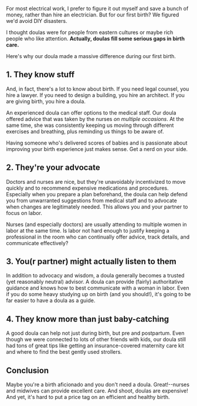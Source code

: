 
For most electrical work, I prefer to figure it out myself and save a bunch of money, rather than hire an electrician. But for our first birth? We figured we'd avoid DIY disasters.

I thought doulas were for people from eastern cultures or maybe rich people who like attention. **Actually, doulas fill some serious gaps in birth care.**

Here's why our doula made a massive difference during our first birth.

## 1. They know stuff

And, in fact, there's a lot to know about birth. If you need legal counsel, you hire a lawyer. If you need to design a building, you hire an architect. If you are giving birth, you hire a doula.

An experienced doula can offer options to the medical staff. Our doula offered advice that was taken by the nurses _on multiple occasions_. At the same time, she was consistently keeping us moving through different exercises and breathing, plus reminding us things to be aware of.

Having someone who's delivered scores of babies and is passionate about improving your birth experience just makes sense. Get a nerd on your side.

## 2. They're your advocate

Doctors and nurses are nice, but they're unavoidably incentivized to move quickly and to recommend expensive medications and procedures. Especially when you prepare a plan beforehand, the doula can help defend you from unwarranted suggestions from medical staff and to advocate when changes are legitimately needed. This allows you and your partner to focus on labor.

Nurses (and especially doctors) are usually attending to multiple women in labor at the same time. Is labor not hard enough to justify keeping a professional in the room who can continually offer advice, track details, and communicate effectively?

## 3. You(r partner) might actually listen to them

In addition to advocacy and wisdom, a doula generally becomes a trusted (yet reasonably neutral) advisor. A doula can provide (fairly) authoritative guidance and knows how to best communicate with a woman in labor. Even if you do some heavy studying up on birth (and you should!), it's going to be far easier to have a doula as a guide.

## 4. They know more than just baby-catching

A good doula can help not just during birth, but pre and postpartum. Even though we were connected to lots of other friends with kids, our doula still had tons of great tips like getting an insurance-covered maternity care kit and where to find the best gently used strollers.

## Conclusion

Maybe you're a birth aficionado and you don't need a doula. Great!--nurses and midwives can provide excellent care. And shoot, doulas are expensive! And yet, it's hard to put a price tag on an efficient and healthy birth.
